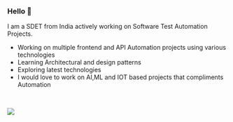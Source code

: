 ### Hello 👋

I am a SDET from India actively working on Software Test Automation Projects.

- Working on multiple frontend and API Automation projects using various technologies
- Learning Architectural and design patterns
- Exploring latest technologies 
- I would love to work on AI,ML and IOT based projects that compliments Automation
<br>


![](https://komarev.com/ghpvc/?username=SamuelVinay91)
